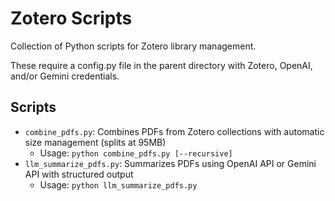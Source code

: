 # Zotero Scripts

Collection of Python scripts for Zotero library management.

These require a config.py file in the parent directory with Zotero, OpenAI, and/or Gemini credentials.

## Scripts
- `combine_pdfs.py`: Combines PDFs from Zotero collections with automatic size management (splits at 95MB)
  - Usage: `python combine_pdfs.py [--recursive]`
- `llm_summarize_pdfs.py`: Summarizes PDFs using OpenAI API or Gemini API with structured output
  - Usage: `python llm_summarize_pdfs.py`

